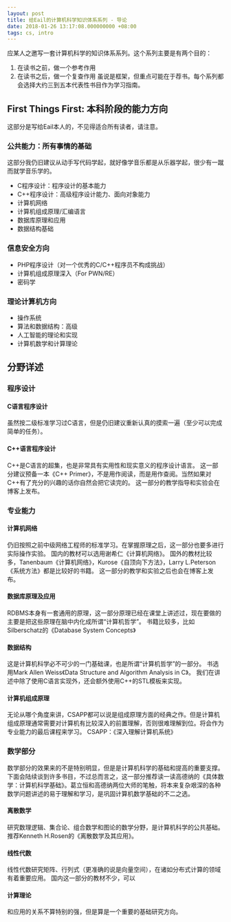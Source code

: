 ```yaml
---
layout: post
title: 给Eail的计算机科学知识体系系列 - 导论
date: 2018-01-26 13:17:08.000000000 +08:00
tags: cs, intro
---
```


应某人之邀写一套计算机科学的知识体系系列。这个系列主要是有两个目的：
1. 在读书之前，做一个参考作用
2. 在读书之后，做一个复查作用
虽说是框架，但重点可能在于荐书。每个系列都会选择大约三到五本代表性书目作为学习指南。

## First Things First: 本科阶段的能力方向
这部分是写给Eail本人的，不见得适合所有读者，请注意。
### 公共能力：所有事情的基础
这部分我仍旧建议从动手写代码学起，就好像学音乐都是从乐器学起，很少有一蹴而就学音乐学的。
* C程序设计：程序设计的基本能力
* C++程序设计：高级程序设计能力、面向对象能力
* 计算机网络
* 计算机组成原理/汇编语言
* 数据库原理和应用
* 数据结构基础
### 信息安全方向
* PHP程序设计（对一个优秀的C/C++程序员不构成挑战）
* 计算机组成原理深入（For PWN/RE）
* 密码学
### 理论计算机方向
* 操作系统
* 算法和数据结构：高级
* 人工智能的理论和实现
* 计算机数学和计算理论

## 分野详述
### 程序设计
#### C语言程序设计
虽然按二级标准学习过C语言，但是仍旧建议重新认真的摸索一遍（至少可以完成简单的任务）。
#### C++语言程序设计
C++是C语言的超集，也是非常具有实用性和现实意义的程序设计语言。
这一部分建议预备一本《C++ Primer》，不是用作阅读，而是用作查阅。当然如果对C++有了充分的兴趣的话你自然会把它读完的。
这一部分的教学指导和实验会在博客上发布。
### 专业能力
#### 计算机网络
仍旧按照之前中级网络工程师的标准学习。在掌握原理之后，这一部分也要多进行实际操作实验。
国内的教材可以选用谢希仁《计算机网络》。
国外的教材比较多，Tanenbaum《计算机网络》，Kurose《自顶向下方法》，Larry L.Peterson《系统方法》都是比较好的书籍。
这一部分的教学和实验之后也会在博客上发布。
#### 数据库原理及应用
RDBMS本身有一套通用的原理，这一部分原理已经在课堂上讲述过，现在要做的主要是把这些原理在脑中内化成所谓“计算机哲学”。
书籍比较多，比如Silberschatz的《Database System Concepts》
#### 数据结构
这是计算机科学必不可少的一门基础课，也是所谓“计算机哲学”的一部分。
书选用Mark Allen Weiss《Data Structure and Algorithm Analysis in C》。
我们在讲述中除了使用C语言实现外，还会额外使用C++的STL模板来实现。
#### 计算机组成原理
无论从哪个角度来讲，CSAPP都可以说是组成原理方面的经典之作。但是计算机组成原理通常需要对计算机有比较深入的前置理解，否则很难理解到位。将会作为专业能力的最后课程来学习。
CSAPP：《深入理解计算机系统》
### 数学部分
数学部分的效果来的不是特别明显，但是是计算机科学的基础和提高的重要支撑。
下面会陆续谈到许多书目，不过总而言之，这一部分推荐读一读高德纳的《具体数学：计算机科学基础》。葛立恒和高德纳两位大师的笔触，将本来复杂艰深的各种数学问题讲述的易于理解和学习，是巩固计算机数学基础的不二之选。
#### 离散数学
研究数理逻辑、集合论、组合数学和图论的数学分野，是计算机科学的公共基础。
推荐Kenneth H.Rosen的《离散数学及其应用》。
#### 线性代数
线性代数研究矩阵、行列式（更准确的说是向量空间），在诸如分布式计算的领域有着重要应用。
国内这一部分的教材不少，可以
#### 计算理论
和应用的关系不算特别的强，但是算是一个重要的基础研究方向。


